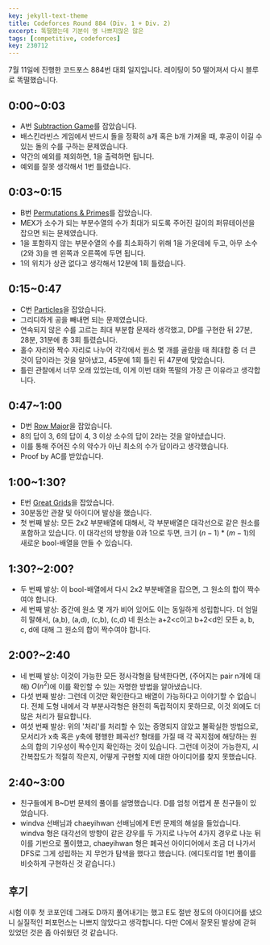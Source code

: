 ```yaml
---
key: jekyll-text-theme
title: Codeforces Round 884 (Div. 1 + Div. 2)
excerpt: 똑떨했는데 기분이 영 나쁘지많은 않은
tags: [competitive, codeforces]
key: 230712
---
```

7월 11일에 진행한 코드포스 884번 대회 일지입니다. 레이팅이 50 떨어져서 다시 블루로 똑떨했습니다.
## 0:00~0:03
- A번 [Subtraction Game](https://codeforces.com/contest/1844/problem/A)를 잡았습니다.
- 배스킨라빈스 게임에서 반드시 돌을 정확히 a개 혹은 b개 가져올 때, 후공이 이길 수 있는 돌의 수를 구하는 문제였습니다.
- 약간의 예외를 제외하면, 1을 출력하면 됩니다.
- 예외를 잘못 생각해서 1번 틀렸습니다.

## 0:03~0:15
- B번 [Permutations & Primes](https://codeforces.com/contest/1844/problem/B)를 잡았습니다.
- MEX가 소수가 되는 부분수열의 수가 최대가 되도록 주어진 길이의 퍼뮤테이션을 잡으면 되는 문제였습니다.
- 1을 포함하지 않는 부분수열의 수를 최소화하기 위해 1을 가운데에 두고, 아무 소수(2와 3)을 맨 왼쪽과 오른쪽에 두면 됩니다.
- 1의 위치가 상관 없다고 생각해서 12분에 1회 틀렸습니다.

## 0:15~0:47
- C번 [Particles](https://codeforces.com/contest/1844/problem/C)을 잡았습니다.
- 그리디하게 공을 빼내면 되는 문제였습니다.
- 연속되지 않은 수를 고르는 최대 부분합 문제라 생각했고, DP를 구현한 뒤 27분, 28분, 31분에 총 3회 틀렸습니다.
- 홀수 자리와 짝수 자리로 나누어 각각에서 원소 몇 개를 골랐을 때 최대합 중 더 큰 것이 답이라는 것을 알아냈고, 45분에 1회 틀린 뒤 47분에 맞았습니다.
- 틀린 관찰에서 너무 오래 있었는데, 이게 이번 대화 똑떨의 가장 큰 이유라고 생각합니다.

## 0:47~1:00
- D번 [Row Major](https://codeforces.com/contest/1844/problem/D)을 잡았습니다.
- 8의 답이 3, 6의 답이 4, 3 이상 소수의 답이 2라는 것을 알아냈습니다.
- 이를 통해 주어진 수의 약수가 아닌 최소의 수가 답이라고 생각했습니다.
- Proof by AC를 받았습니다.

## 1:00~1:30?
- E번 [Great Grids](https://codeforces.com/contest/1844/problem/E)을 잡았습니다.
- 30분동안 관찰 및 아이디어 발상을 했습니다.
- 첫 번째 발상: 모든 2x2 부분배열에 대해서, 각 부분배열은 대각선으로 같은 원소를 포함하고 있습니다. 이 대각선의 방향을 0과 1으로 두면, 크기 $(n-1)*(m-1)$의 새로운 bool-배열을 만들 수 있습니다.

## 1:30?~2:00?
- 두 번째 발상: 이 bool-배열에서 다시 2x2 부분배열을 잡으면, 그 원소의 합이 짝수여야 합니다.
- 세 번째 발상: 중간에 원소 몇 개가 비어 있어도 이는 동일하게 성립합니다. 더 엄밀히 말해서, (a,b), (a,d), (c,b), (c,d) 네 원소는 a+2<c이고 b+2<d인 모든 a, b, c, d에 대해 그 원소의 합이 짝수여야 합니다.

## 2:00?~2:40
- 네 번째 발상: 이것이 가능한 모든 정사각형을 탐색한다면, (주어지는 pair n개에 대해) $O(n^2)$에 이를 확인할 수 있는 자명한 방법을 알아냈습니다.
- 다섯 번째 발상: 그런데 이것만 확인한다고 배열이 가능하다고 이야기할 수 없습니다. 전체 도형 내에서 각 부분사각형은 완전히 독립적이지 못하므로, 이것 외에도 더 많은 처리가 필요합니다.
- 여섯 번째 발상: 위의 '처리'를 처리할 수 있는 증명되지 않았고 불확실한 방법으로, 모서리가 x축 혹은 y축에 평행한 폐곡선? 형태를 가질 때 각 꼭지점에 해당하는 원소의 합의 기우성이 짝수인지 확인하는 것이 있습니다. 그런데 이것이 가능한지, 시간복잡도가 적절히 작은지, 어떻게 구현할 지에 대한 아이디어를 찾지 못했습니다.

## 2:40~3:00
- 친구들에게 B~D번 문제의 풀이를 설명했습니다. D를 엄청 어렵게 푼 친구들이 있었습니다.
- windva 선배님과 chaeyihwan 선배님에게 E번 문제의 해설을 들었습니다. windva 형은 대각선의 방향이 같은 걍우를 두 가지로 나누어 4가지 경우로 나눈 뒤 이를 기반으로 풀이했고, chaeyihwan 형은 폐곡선 아이디어에서 조금 더 나가서 DFS로 그게 성립하는 지 무언가 탐색을 했다고 했습니다. (에디토리얼 1번 풀이를 비슷하게 구현하신 것 같습니다.)

## 후기
시험 이후 첫 코포인데 그래도 D까지 풀어내기는 했고 E도 절반 정도의 아이디어를 냈으니 실질적인 퍼포먼스는 나쁘지 않았다고 생각합니다. 다만 C에서 잘못된 발상에 갇혀 있었던 것은 좀 아쉬웠던 것 같습니다.
